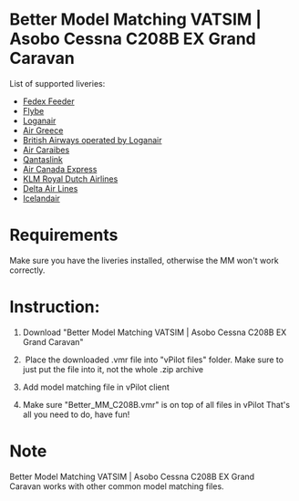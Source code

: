 # Better Model Matching VATSIM | Asobo Cessna C208B EX Grand Caravan


List of supported liveries:
- [Fedex Feeder](https://flightsim.to/file/5478/fedex-feeder-cessna-208b-grand-caravan-ex-livery)
- [Flybe](https://flightsim.to/file/786/cessna-208b-grand-caravan-flybe)
- [Loganair](https://flightsim.to/file/786/cessna-208b-grand-caravan-flybe)
- [Air Greece](https://flightsim.to/file/22351/asobo-cessna-208b-grand-caravan-air-greece-livery)
- [British Airways operated by Loganair](https://flightsim.to/file/6379/cessna-208b-grand-caravan-ba-operated-by-logan-air)
- [Air Caraibes](https://flightsim.to/file/3543/air-caraibes-c208-8k-livery)
- [Qantaslink](https://flightsim.to/file/11146/cessna-208b-grand-caravan-qantaslink-4k-fictional)
- [Air Canada Express](https://flightsim.to/file/11057/cessna-208b-grand-caravan-air-canada-express-4k-fictional)
- [KLM Royal Dutch Airlines](https://flightsim.to/file/11871/cessna-208b-grand-caravan-klm-4k-fictional)
- [Delta Air Lines](https://flightsim.to/file/13166/cessna-208b-grand-caravan-delta-air-lines-4k-fictional)
- [Icelandair](https://flightsim.to/file/12013/cessna-208b-grand-caravan-icelandair-4k-fictional)

# Requirements
Make sure you have the liveries installed, otherwise the MM won't work correctly.

# Instruction:
1. Download "Better Model Matching VATSIM | Asobo Cessna C208B EX Grand Caravan"

2.  Place the downloaded .vmr file into "vPilot files" folder. Make sure to just put the file into it, not the whole .zip archive 

3. Add model matching file in vPilot client

5. Make sure "Better_MM_C208B.vmr" is on top of all files in vPilot
That's all you need to do, have fun!

# Note
Better Model Matching VATSIM | Asobo Cessna C208B EX Grand Caravan works with other common model matching files.
